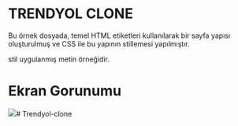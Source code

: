 <h1>TRENDYOL CLONE</h1>

<p>Bu örnek dosyada, temel HTML etiketleri kullanılarak bir sayfa yapısı oluşturulmuş ve CSS ile bu yapının stillemesi yapılmıştır.</p>

<p>stil uygulanmış metin örneğidir.</p>

<h1> Ekran Gorunumu </h1>

![](trendyol.gif)#   T r e n d y o l - c l o n e  
 